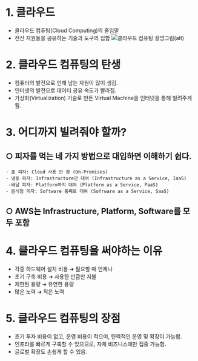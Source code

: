 # 1. 클라우드
- 클라우드 컴퓨팅(Cloud Computing)의 줄임말
- 전산 자원들을 공유하는 기술과 도구의 집합
  ![클라우드 컴퓨팅 설명그림(alt)](https://cdn.frontoverflow.com/document/first-met-aws/images/chapter_01/wikipedia_cloud_computing.jpeg "")

# 2. 클라우드 컴퓨팅의 탄생
- 컴퓨터의 발전으로 인해 남는 자원이 많이 생김.
- 인터넷의 발전으로 데이터 공유 속도가 빨라짐.
- 가상화(Virtualization) 기술로 만든 Virtual Machine을 인터넷을 통해 빌려주게 됨.
  
# 3. 어디까지 빌려줘야 할까?
  ## ○ 피자를 먹는 네 가지 방법으로 대입하면 이해하기 쉽다.
    - 홈 피자: Cloud 사용 안 함 (On-Premises)
    - 냉동 피자: Infrastructure만 대여 (Infrastructure as a Service, IaaS)
     -배달 피자: Platform까지 대여 (Platform as a Service, PaaS)
    - 음식점 피자: Software 통째로 대여 (Sofrware as a Service, SaaS)
  ## ○ AWS는 Infrastructure, Platform, Software를 모두 포함
    
# 4. 클라우드 컴퓨팅을 써야하는 이유
  - 각종 하드웨어 설치 비용 ➔ 필요할 때 언제나
  - 초기 구축 비용 ➔ 사용한 만큼만 지불
  - 제한된 용량 ➔ 유연한 용량
  - 많은 노력 ➔ 적은 노력
    
# 5. 클라우드 컴퓨팅의 장점
  - 초기 투자 비용이 없고, 운영 비용이 적으며, 탄력적인 운영 및 확장이 가능함.
  - 인프라를 빠르게 구축할 수 있으므로, 자체 비즈니스에만 집중 가능함.
  - 글로벌 확장도 손쉽게 할 수 있음.
